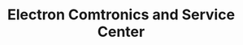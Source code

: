 ---
title: "Electron Comtronics and Service Center"
url: /zamboanga/electron-comtronics-and-service-center/
shop: Baumarkt
---